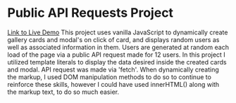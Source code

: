 # Public API Requests Project
<a href="https://www.jasonhill.io/techdegree-project-5/">Link to Live Demo</a>
This project uses vanilla JavaScript to dynamically create gallery cards and modal's on click of card, and displays random users as well as associated information in them.  Users are generated at random each load of the page via a public API request made for 12 users.  In this project I utilized template literals to display the data desired inside the created cards and modal.  API request was made via 'fetch'.  When dynamically creating the markup, I used DOM manipulation methods to do so to continue to reinforce these skills, however I could have used innerHTML() along with the markup text, to do so much easier.
